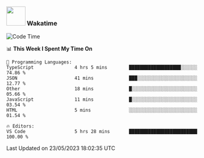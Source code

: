 ### <img src="https://media.giphy.com/media/VgCDAzcKvsR6OM0uWg/giphy.gif" width="50"> Wakatime

  <!--START_SECTION:waka-->
![Code Time](http://img.shields.io/badge/Code%20Time-1%2C411%20hrs%2052%20mins-blue)

📊 **This Week I Spent My Time On** 

```text
💬 Programming Languages: 
TypeScript               4 hrs 5 mins        ███████████████████░░░░░░   74.86 % 
JSON                     41 mins             ███░░░░░░░░░░░░░░░░░░░░░░   12.77 % 
Other                    18 mins             █░░░░░░░░░░░░░░░░░░░░░░░░   05.66 % 
JavaScript               11 mins             █░░░░░░░░░░░░░░░░░░░░░░░░   03.54 % 
HTML                     5 mins              ░░░░░░░░░░░░░░░░░░░░░░░░░   01.54 % 

🔥 Editors: 
VS Code                  5 hrs 28 mins       █████████████████████████   100.00 % 
```


 Last Updated on 23/05/2023 18:02:35 UTC
<!--END_SECTION:waka-->
